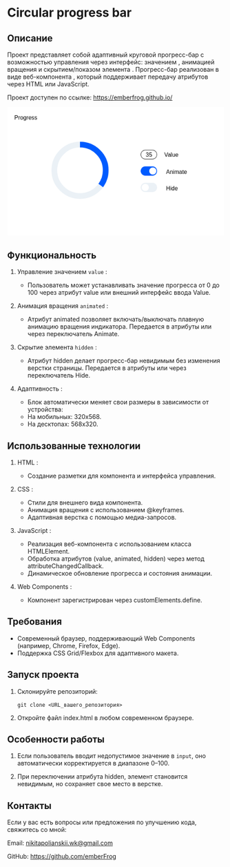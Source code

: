 # Circular progress bar

## Описание

Проект представляет собой адаптивный круговой прогресс-бар с возможностью управления через интерфейс: значением <value>, анимацией вращения <animated> и скрытием/показом элемента <hidden>. Прогресс-бар реализован в виде веб-компонента <circular-progress>, который поддерживает передачу атрибутов через HTML или JavaScript.

Проект доступен по ссылке: https://emberfrog.github.io/

![preview](./images/preview.png)

## Функциональность

1. Управление значением `value` :

   - Пользователь может устанавливать значение прогресса от 0 до 100 через атрибут value или внешний интерфейс ввода Value.

2. Анимация вращения `animated` :

   - Атрибут animated позволяет включать/выключать плавную анимацию вращения индикатора. Передается в атрибуты или через переключатель Animate.

3. Скрытие элемента `hidden` :

   - Атрибут hidden делает прогресс-бар невидимым без изменения верстки страницы. Передается в атрибуты или через переключатель Hide.

4. Адаптивность :

   - Блок автоматически меняет свои размеры в зависимости от устройства:
   - На мобильных: 320x568.
   - На десктопах: 568x320.

## Использованные технологии

1. HTML :

   - Создание разметки для компонента и интерфейса управления.

2. CSS :

   - Стили для внешнего вида компонента.
   - Анимация вращения с использованием @keyframes.
   - Адаптивная верстка с помощью медиа-запросов.

3. JavaScript :

   - Реализация веб-компонента с использованием класса HTMLElement.
   - Обработка атрибутов (value, animated, hidden) через метод attributeChangedCallback.
   - Динамическое обновление прогресса и состояния анимации.

4. Web Components :

   - Компонент зарегистрирован через customElements.define.

## Требования

- Современный браузер, поддерживающий Web Components (например, Chrome, Firefox, Edge).
- Поддержка CSS Grid/Flexbox для адаптивного макета.

## Запуск проекта

1. Склонируйте репозиторий:

   ```
   git clone <URL_вашего_репозитория>
   ```

2. Откройте файл index.html в любом современном браузере.

## Особенности работы

1. Если пользователь вводит недопустимое значение в `input`, оно автоматически корректируется в диапазоне 0–100.

2. При переключении атрибута hidden, элемент становится невидимым, но сохраняет свое место в верстке.

## Контакты

Если у вас есть вопросы или предложения по улучшению кода, свяжитесь со мной:

Email: nikitapolianskii.wk@gmail.com

GitHub: https://github.com/emberFrog
